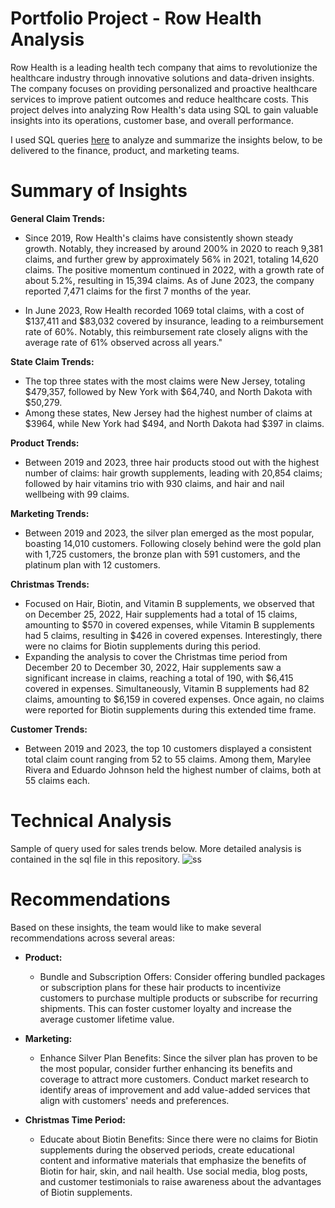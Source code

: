 # Portfolio Project - Row Health Analysis
Row Health is a leading health tech company that aims to revolutionize the healthcare industry through innovative solutions and data-driven insights. The company focuses on providing personalized and proactive healthcare services to improve patient outcomes and reduce healthcare costs. This project delves into analyzing Row Health's data using SQL to gain valuable insights into its operations, customer base, and overall performance.

I used SQL queries [here](https://github.com/wzhang0194/Row-Health-SQL-Project/blob/main/Row_Health_SQL_Queries.sql) to analyze and summarize the insights below, to be delivered to the finance, product, and marketing teams.

# Summary of Insights
**General Claim Trends:** 
* Since 2019, Row Health's claims have consistently shown steady growth. Notably, they increased by around 200% in 2020 to reach 9,381 claims, and further grew by approximately 56% in 2021, totaling 14,620 claims. The positive momentum continued in 2022, with a growth rate of about 5.2%, resulting in 15,394 claims. As of June 2023, the company reported 7,471 claims for the first 7 months of the year.

* In June 2023, Row Health recorded 1069 total claims, with a cost of $137,411 and $83,032 covered by insurance, leading to a reimbursement rate of 60%. Notably, this reimbursement rate closely aligns with the average rate of 61% observed across all years."
  
**State Claim Trends:** 
* The top three states with the most claims were New Jersey, totaling $479,357, followed by New York with $64,740, and North Dakota with $50,279.
* Among these states, New Jersey had the highest number of claims at $3964, while New York had $494, and North Dakota had $397 in claims.

**Product Trends:**
* Between 2019 and 2023, three hair products stood out with the highest number of claims: hair growth supplements, leading with 20,854 claims; followed by hair vitamins trio with 930 claims, and hair and nail wellbeing with 99 claims.

**Marketing Trends:**
* Between 2019 and 2023, the silver plan emerged as the most popular, boasting 14,010 customers. Following closely behind were the gold plan with 1,725 customers, the bronze plan with 591 customers, and the platinum plan with 12 customers.

**Christmas Trends:**
* Focused on Hair, Biotin, and Vitamin B supplements, we observed that on December 25, 2022, Hair supplements had a total of 15 claims, amounting to $570 in covered expenses, while Vitamin B supplements had 5 claims, resulting in $426 in covered expenses. Interestingly, there were no claims for Biotin supplements during this period.
* Expanding the analysis to cover the Christmas time period from December 20 to December 30, 2022, Hair supplements saw a significant increase in claims, reaching a total of 190, with $6,415 covered in expenses. Simultaneously, Vitamin B supplements had 82 claims, amounting to $6,159 in covered expenses. Once again, no claims were reported for Biotin supplements during this extended time frame.

**Customer Trends:**
* Between 2019 and 2023, the top 10 customers displayed a consistent total claim count ranging from 52 to 55 claims. Among them, Marylee Rivera and Eduardo Johnson held the highest number of claims, both at 55 claims each.

# Technical Analysis
Sample of query used for sales trends below. More detailed analysis is contained in the sql file in this repository.
![ss](https://github.com/wzhang0194/Row-Health-SQL-Project/assets/129554366/2c3f8a39-2734-41f8-a334-a2555d69299c)

# Recommendations
Based on these insights, the team would like to make several recommendations across several areas:

* **Product:**
    * Bundle and Subscription Offers: Consider offering bundled packages or subscription plans for these hair products to incentivize customers to purchase multiple products or subscribe for recurring shipments. This can foster customer loyalty and increase the average customer lifetime value.

 * **Marketing:**
     * Enhance Silver Plan Benefits: Since the silver plan has proven to be the most popular, consider further enhancing its benefits and coverage to attract more customers. Conduct market research to identify areas of improvement and add value-added services that align with customers' needs and preferences.
            
 * **Christmas Time Period:**
     * Educate about Biotin Benefits: Since there were no claims for Biotin supplements during the observed periods, create educational content and informative materials that emphasize the benefits of Biotin for hair, skin, and nail health. Use social media, blog posts, and customer testimonials to raise awareness about the advantages of Biotin supplements.
       



 
